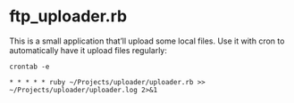 # ftp_uploader.rb

This is a small application that’ll upload some local files. Use it with cron to automatically have it upload files regularly:

`crontab -e`

```
* * * * * ruby ~/Projects/uploader/uploader.rb >> ~/Projects/uploader/uploader.log 2>&1
```